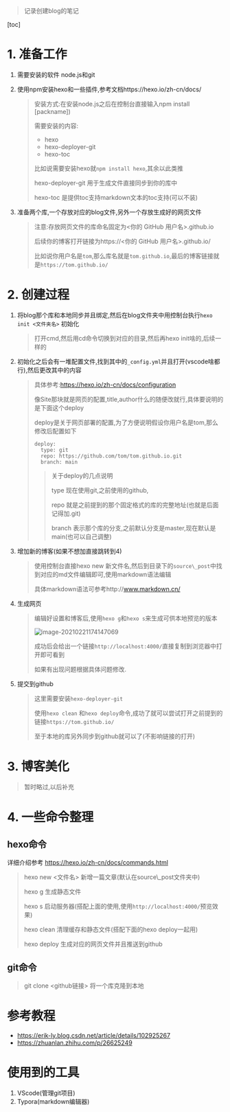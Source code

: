 > 记录创建blog的笔记

[toc]

# 1. 准备工作

1. 需要安装的软件 node.js和git

2. 使用npm安装hexo和一些插件,参考文档https://hexo.io/zh-cn/docs/
    
    > 安装方式:在安装node.js之后在控制台直接输入npm install [packname])
    >
    > 需要安装的内容:
    >
    > * hexo
    > * hexo-deployer-git
    > * hexo-toc
    >
    > 比如说需要安装hexo就`npm install hexo`,其余以此类推
    >
    > hexo-deployer-git 用于生成文件直接同步到你的库中
    >
    > hexo-toc 是提供toc支持markdown文本的toc支持(可以不装)
    
3. 准备两个库,一个存放对应的blog文件,另外一个存放生成好的网页文件

    > 注意:存放网页文件的库命名固定为<你的 GitHub 用户名>.github.io
    >
    > 后续你的博客打开链接为https://<你的 GitHub 用户名>.github.io/
    >
    > 比如说你用户名是`tom`,那么库名就是`tom.github.io`,最后的博客链接就是`https://tom.github.io/`

# 2. 创建过程

1. 将blog那个库和本地同步并且绑定,然后在blog文件夹中用控制台执行`hexo init <文件夹名>` 初始化

   > 打开cmd,然后用cd命令切换到对应的目录,然后再hexo init啥的,后续一样的

2. 初始化之后会有一堆配置文件,找到其中的`_config.yml`并且打开(vscode啥都行),然后更改其中的内容

   > 具体参考:https://hexo.io/zh-cn/docs/configuration
   >
   > 像Site那块就是网页的配置,title,author什么的随便改就行,具体要说明的是下面这个deploy
   >
   > deploy是关于网页部署的配置,为了方便说明假设你用户名是tom,那么修改后配置如下
   >
   > ```
   > deploy:
   >   type: git
   >   repo: https://github.com/tom/tom.github.io.git
   >   branch: main
   > ```
   >
   > > 关于deploy的几点说明
   > >
   > > type 现在使用git,之前使用的github,
   > >
   > > repo 就是之前提到的那个固定格式的库的完整地址(也就是后面记得加.git)
   > >
   > > branch 表示那个库的分支,之前默认分支是master,现在默认是main(也可以自己调整)

3. 增加新的博客(如果不想加直接跳转到4)

   > 使用控制台直接hexo new 新文件名,然后到目录下的`source\_post`中找到对应的md文件编辑即可,使用markdown语法编辑
   >
   > 具体markdown语法可参考http://www.markdown.cn/

4. 生成网页

   > 编辑好设置和博客后,使用`hexo g`和`hexo s`来生成可供本地预览的版本
   >
   > ![image-20210221174147069](C:\Users\ASUS\AppData\Roaming\Typora\typora-user-images\image-20210221174147069.png)
   >
   > 成功后会给出一个链接`http://localhost:4000/`直接复制到浏览器中打开即可看到
   >
   > 如果有出现问题根据具体问题修改.

5. 提交到github

   > 这里需要安装`hexo-deployer-git`
   >
   > 使用`hexo clean` 和`hexo deploy`命令,成功了就可以尝试打开之前提到的链接`https://tom.github.io/`
   >
   > 至于本地的库另外同步到github就可以了(不影响链接的打开)

# 3. 博客美化

> 暂时略过,以后补充

# 4. 一些命令整理

## hexo命令

详细介绍参考 https://hexo.io/zh-cn/docs/commands.html

> hexo new <文件名> 新增一篇文章(默认在source\\_post文件夹中)
>
> hexo g  生成静态文件
>
> hexo s 启动服务器(搭配上面的使用,使用`http://localhost:4000/`预览效果)
>
> hexo clean 清理缓存和静态文件(搭配下面的hexo deploy一起用)
>
> hexo deploy 生成对应的网页文件并且推送到github

## git命令

> git clone <github链接>  将一个库克隆到本地



# 参考教程

* https://erik-ly.blog.csdn.net/article/details/102925267
* https://zhuanlan.zhihu.com/p/26625249

# 使用到的工具

1. VScode(管理git项目)
2. Typora(markdown编辑器)